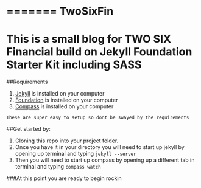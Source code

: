 =======
TwoSixFin
=========

This is a small blog for TWO SIX Financial build on Jekyll Foundation Starter Kit including SASS
=============================

##Requirements
1. [Jekyll](https://github.com/mojombo/jekyll) is installed on your computer
2. [Foundation](http://foundation.zurb.com/) is installed on your computer
3. [Compass](http://compass-style.org/) is installed on your computer

```
These are super easy to setup so dont be swayed by the requirements
```

##Get started by:

1. Cloning this repo into your project folder.
2. Once you have it in your directory you will need to start up jekyll by opening up terminal and typing `jekyll --server`
3. Then you will need to start up compass by opening up a different tab in terminal and typing `compass watch`

###At this point you are ready to begin rockin